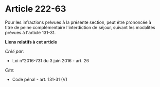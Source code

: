 # Article 222-63

Pour les infractions prévues à la présente section, peut être prononcée à titre de peine complémentaire l'interdiction de
séjour, suivant les modalités prévues à l'article 131-31.

**Liens relatifs à cet article**

_Créé par_:

  - Loi n°2016-731 du 3 juin 2016 - art. 26

_Cite_:

  - Code pénal - art. 131-31 (V)
